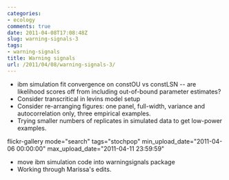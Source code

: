 ```yaml
---
categories:
- ecology
comments: true
date: 2011-04-08T17:08:48Z
slug: warning-signals-3
tags:
- warning-signals
title: Warning signals
url: /2011/04/08/warning-signals-3/
---
```


* ibm simulation fit convergence on constOU vs constLSN -- are likelihood scores off from including out-of-bound parameter estimates?
* Consider transcritical in levins model setup
* Consider re-arranging figures: one panel, full-width, variance and autocorrelation only, three empirical examples.
* Trying smaller numbers of replicates in simulated data to get low-power examples.


flickr-gallery mode="search" tags="stochpop" min_upload_date="2011-04-06 00:00:00" max_upload_date="2011-04-11 23:59:59"

* move ibm simulation code into warningsignals package
* Working through Marissa's edits.

